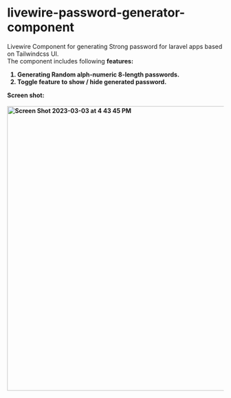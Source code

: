 # livewire-password-generator-component
 Livewire Component for generating Strong password for laravel apps based on Tailwindcss UI.<br>
 The component includes following <b>features<b>:<br>
  1. Generating Random alph-numeric 8-length passwords.
  2. Toggle feature to show / hide generated password.
 
 <b>Screen shot<b>:<br><br>
<img width="660" alt="Screen Shot 2023-03-03 at 4 43 45 PM" src="https://user-images.githubusercontent.com/20409577/222718566-df0ab12c-823f-464a-a9e3-b859042c76f8.png">
